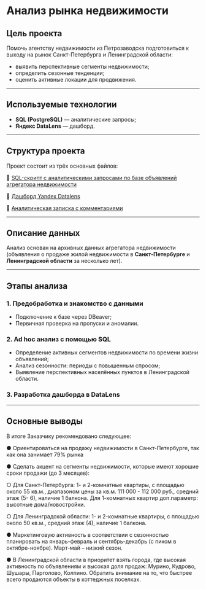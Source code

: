 # Анализ рынка недвижимости 
## Цель проекта  
Помочь агентству недвижимости из Петрозаводска подготовиться к выходу на рынок Санкт-Петербурга и Ленинградской области:

- выявить перспективные сегменты недвижимости;
- определить сезонные тенденции;
- оценить активные локации для продвижения.

---
## Используемые технологии

- **SQL (PostgreSQL)** — аналитические запросы;
- **Яндекс DataLens** — дашборд.
---
## Структура проекта

Проект состоит из трёх основных файлов:

🔷 [SQL-скрипт с аналитическими запросами по базе объявлений агрегатора недвижимости](https://github.com/Lena-Artemenko/data-analyst-portfolio/blob/b2661d01b75ba6d77db801b399218b52533a5a7c/real-estate-analytics/Analyse_real_estate.sql)

🔷 [Дашборд Yandex Datalens](https://datalens.yandex/njlcj4fd22di9?tab=aW)

🔷 [Аналитическая записка с комментариями](https://github.com/Lena-Artemenko/data-analyst-portfolio/blob/a790011523828e93fd829839705ae8c138c56e41/real-estate-analytics/comments.pdf)

---

## Описание данных

Анализ основан на архивных данных агрегатора недвижимости (объявления о продаже жилой недвижимости в **Санкт-Петербурге** и **Ленинградской области** за несколько лет).

---

## Этапы анализа

### 1. Предобработка и знакомство с данными

- Подключение к базе через DBeaver;
- Первичная проверка на пропуски и аномалии.

### 2. Ad hoc анализ с помощью SQL

- Определение активных сегментов недвижимости по времени жизни объявлений;
- Анализ сезонности: периоды с повышенным спросом;
- Выявление перспективных населённых пунктов в Ленинградской области.

### 3. Разработка дашборда в DataLens

---

## Основные выводы

В итоге Заказчику рекомендовано следующее:

● Ориентироваться на продажу недвижимости в Санкт-Петербурге, так как она занимает 79% рынка

● Сделать акцент на сегменты недвижимости, которые имеют хорошие сроки продажи (до 3 месяцев):

  ○ Для Санкт-Петербурга: 1- и 2-комнатные квартиры, с площадью около 55 кв.м., диапазоном цены за кв.м. 111 000 - 112 000 руб., средний   этаж (5- 6), наличие 1 балкона. Для 1-комнатных квартир доп.параметр: высотные дома/новостройки.

  ○ Для Ленинградской области: 1- и 2-комнатные квартиры, с площадью около 50 кв.м., средний этаж (4), наличие 1 балкона.

● Маркетинговую активность в соответствии с сезонностью планировать на январь-февраль и сентябрь-декабрь (с пиком в октябре-ноябре). Март-май – низкий сезон.

● В Ленинградской области в приоритет взять города, где высокая активность по объявлениям и высокая доля продаж: Мурино, Кудрово, Шушары, Парголово, Колпино. Обратить внимание на то, что быстрее всего продаются объекты в коттеджных поселках.

